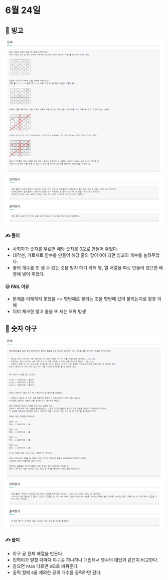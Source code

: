 # 6월 24일

## 🚩 빙고

[![image-20210624103909204](README.assets/image-20210624103909204.png)](http://jungol.co.kr/bbs/board.php?bo_table=pbank&wr_id=310&sca=2060)
[![image-20210624103929421](README.assets/image-20210624103929421.png)](http://jungol.co.kr/bbs/board.php?bo_table=pbank&wr_id=310&sca=2060)



#### ✍ 풀이

- 사회자가 숫자를 부르면 해당 숫자를 0으로 만들어 주었다.
- 대각선, 가로세로 함수를 만들어 해당 줄의 합이 0이 되면 빙고의 개수를 늘려주었다.
- 줄의 개수를 또 셀 수 있는 것을 방지 하기 위해 행, 열 배열을 따로 만들어 셌으면 배열에 넣어 주었다.



#### 😒 FAIL 이유

- 문제를 이해하지 못했음 => 몇번째로 불리는 것을 몇번째 값이 불리는지로 잘못 이해
- 이미 체크한 빙고 줄을 또 세는 오류 발생





## 🚩 숫자 야구

[![image-20210624115140863](README.assets/image-20210624115140863.png)](http://jungol.co.kr/bbs/board.php?bo_table=pbank&wr_id=1035&sca=2060)[![image-20210624115212735](README.assets/image-20210624115212735.png)](http://jungol.co.kr/bbs/board.php?bo_table=pbank&wr_id=1035&sca=2060)



#### ✍ 풀이

- 야구 공 전체 배열을 만든다.
- 민혁이가 말할 때마다 야구공 하나하나 대입해서 영수의 대답과 같은지 비교한다.
- 같으면 `PASS` 다르면 `0`으로 바꿔준다.
- 출력 할때 `0`을 제외한 공의 개수를 출력하면 된다.




